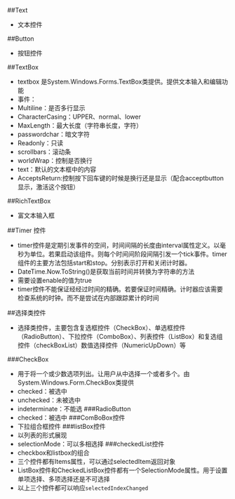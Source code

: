##Text
 - 文本控件

##Button
 - 按钮控件
 
##TextBox
 - textbox 是System.Windows.Forms.TextBox类提供。提供文本输入和编辑功能
 - 事件：
  - Multiline：是否多行显示
  - CharacterCasing：UPPER、normal、lower
  - MaxLength：最大长度（字符串长度，字符）
  - passwordchar：暗文字符
  - Readonly：只读
  - scrollbars：滚动条
  - worldWrap：控制是否换行
  - text：默认的文本框中的内容
  - AcceptsReturn:控制按下回车键的时候是换行还是显示（配合acceptbutton显示，激活这个按钮） 
  
##RichTextBox
 - 富文本输入框

##Timer 控件
 - timer控件是定期引发事件的空间，时间间隔的长度由interval属性定义。以毫秒为单位。若果启动该组件。则每个时间间阶段间隔引发一个tick事件。timer组件的主要方法包括start和stop。分别表示打开和关闭计时器。
 - DateTime.Now.ToString()是获取当前时间并转换为字符串的方法
 - 需要设置enable的值为true
 - timer控件不能保证经经过时间的精确。若要保证时间精确。计时器应该需要检查系统的时钟。而不是尝试在内部跟踪累计的时间
 
##选择类控件
 - 选择类控件，主要包含复选框控件（CheckBox）、单选框控件（RadioButton）、下拉控件（ComboBox）、列表控件（ListBox）和复选组控件（checkBoxList）数值选择控件（NumericUpDown）等
 
  ###CheckBox
  - 用于将一个或少数选项列出。让用户从中选择一个或者多个。由System.Windows.Form.CheckBox类提供
  - checked：被选中
  - unchecked：未被选中
  - indeterminate：不能选
 ###RadioButton
  - checked：被选中
 ###ComBoBox控件
  - 下拉组合框控件 
 ###listBox控件
  - 以列表的形式展现
  - selectionMode：可以多相选择
 ###checkedList控件
  - checkbox和listbox的组合
  - 三个控件都有Items属性，可以通过selectedItem返回对象
  - ListBox控件和CheckedListBox控件都有一个SelectionMode属性。用于设置单项选择、多项选择还是不可选择
  - 以上三个控件都可以响应`selectedIndexChanged `
 
 
  
    